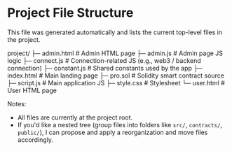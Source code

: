 # Project File Structure

This file was generated automatically and lists the current top-level files in the project.

project/
├─ admin.html       # Admin HTML page
├─ admin.js         # Admin page JS logic
├─ connect.js       # Connection-related JS (e.g., web3 / backend connection)
├─ constant.js      # Shared constants used by the app
├─ index.html       # Main landing page
├─ pro.sol          # Solidity smart contract source
├─ script.js        # Main application JS
├─ style.css        # Stylesheet
└─ user.html        # User HTML page

Notes:
- All files are currently at the project root.
- If you'd like a nested tree (group files into folders like `src/`, `contracts/`, `public/`), I can propose and apply a reorganization and move files accordingly.
